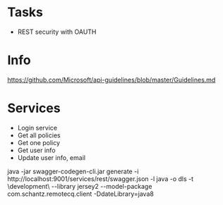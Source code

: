 # Tasks
* REST security with OAUTH

# Info
https://github.com/Microsoft/api-guidelines/blob/master/Guidelines.md

# Services
* Login service
* Get all policies
* Get one policy
* Get user info
* Update user info, email


java -jar swagger-codegen-cli.jar generate -i http://localhost:9001/services/rest/swagger.json -l java -o dls -t \development\ --library jersey2 --model-package com.schantz.remotecq.client -DdateLibrary=java8